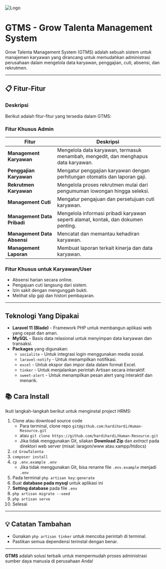 <img src="https://iili.io/2ryrDep.md.png" alt="Logo" class="app-brand-logo" style="max-width: 100; height: auto;">

# GTMS - Grow Talenta Management System

Grow Talenta Management System (GTMS) adalah sebuah sistem untuk manajemen karyawan yang dirancang untuk memudahkan administrasi perusahaan dalam mengelola data karyawan, penggajian, cuti, absensi, dan rekrutmen.

---

## 📋 Fitur-Fitur

### Deskripsi
Berikut adalah fitur-fitur yang tersedia dalam GTMS:

### Fitur Khusus Admin

| Fitur             | Deskripsi                          |
|-------------------|------------------------------------|
| **Management Karyawan** | Mengelola data karyawan, termasuk menambah, mengedit, dan menghapus data karyawan. |
| **Penggajian Karyawan**  | Mengatur penggajian karyawan dengan perhitungan otomatis dan laporan gaji. |
| **Rekrutmen Karyawan**   | Mengelola proses rekrutmen mulai dari pengumuman lowongan hingga seleksi. |
| **Management Cuti**      | Mengatur pengajuan dan persetujuan cuti karyawan. |
| **Management Data Pribadi** | Mengelola informasi pribadi karyawan seperti alamat, kontak, dan dokumen penting. |
| **Management Data Absensi** | Mencatat dan memantau kehadiran karyawan. |
| **Management Laporan**   | Membuat laporan terkait kinerja dan data karyawan. |

### Fitur Khusus untuk Karyawan/User
- Absensi harian secara online.
- Pengajuan cuti langsung dari sistem.
- Izin sakit dengan mengunggah bukti.
- Melihat slip gaji dan histori pembayaran.

---
## Teknologi Yang Dipakai
- **Laravel 11 (Blade)** - Framework PHP untuk membangun aplikasi web yang cepat dan aman.
- **MySQL** - Basis data relasional untuk menyimpan data karyawan dan transaksi.
- **Packages** yang digunakan:
  - `socialite` - Untuk integrasi login menggunakan media sosial.
  - `laravel-notify` - Untuk menampilkan notifikasi.
  - `excel` - Untuk ekspor dan impor data dalam format Excel.
  - `tinker` - Untuk menjalankan perintah Artisan secara interaktif.
  - `sweet-alert` - Untuk menampilkan pesan alert yang interaktif dan menarik.

## 📚 Cara Install
Ikuti langkah-langkah berikut untuk menginstal project HRMS:

1. Clone atau download source code
    - Para terminal, clone repo `git@github.com:hardihardi/Human-Resource.git`
    - atau `git clone https://github.com/hardihardi/Human-Resource.git`
    - Jika tidak menggunakan Git, silakan **Download Zip** dan *extract* pada direktori web server (misal: laragon/www atau xampp/htdocs)
2. `cd GrowTalenta`
3. `composer install`
4. `cp .env.example .env`
    - Jika tidak menggunakan Git, bisa rename file `.env.example` menjadi `.env`
5. Pada terminal `php artisan key:generate`
6. Buat **database pada mysql** untuk aplikasi ini
7. **Setting database** pada file `.env`
8. `php artisan migrate --seed`
9. `php artisan serve`
10. Selesai

---

## 💡 Catatan Tambahan

- Gunakan `php artisan tinker` untuk mencoba perintah di terminal.
- Pastikan semua dependensi terinstal dengan benar.

---

**GTMS** adalah solusi terbaik untuk mempermudah proses administrasi sumber daya manusia di perusahaan Anda!
